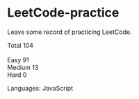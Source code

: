 # LeetCode-practice
Leave some record of practicing LeetCode.

Total 104
<br>
<br>
Easy 91 
<br>
Medium 13 
<br>
Hard 0 
 
Languages: JavaScript
